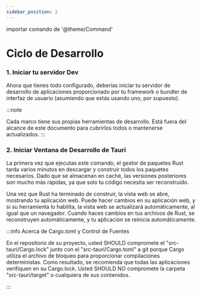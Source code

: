 ```yaml
---
sidebar_position: 2
---
```


importar comando de '@theme/Command'

# Ciclo de Desarrollo

### 1. Iniciar tu servidor Dev

Ahora que tienes todo configurado, deberías iniciar tu servidor de desarrollo de aplicaciones proporcionado por tu framework o bundler de interfaz de usuario (asumiendo que estás usando uno, por supuesto).

:::note

Cada marco tiene sus propias herramientas de desarrollo. Está fuera del alcance de este documento para cubrirlos todos o mantenerse actualizados.
:::

### 2. Iniciar Ventana de Desarrollo de Tauri

<Command name="dev" />

La primera vez que ejecutas este comando, el gestor de paquetes Rust tarda varios minutos en descargar y construir todos los paquetes necesarios. Dado que se almacenan en caché, las versiones posteriores son mucho más rápidas, ya que solo tu código necesita ser reconstruido.

Una vez que Rust ha terminado de construir, la vista web se abre, mostrando tu aplicación web. Puede hacer cambios en su aplicación web, y si su herramienta lo habilita, la vista web se actualizará automáticamente, al igual que un navegador. Cuando haces cambios en tus archivos de Rust, se reconstruyen automáticamente, y tu aplicación se reinicia automáticamente.

:::info Acerca de Cargo.toml y Control de Fuentes

En el repositorio de su proyecto, usted SHOULD compromete el "src-tauri/Cargo.lock" junto con el "src-tauri/Cargo.toml" a git porque Cargo utiliza el archivo de bloqueo para proporcionar compilaciones deterministas. Como resultado, se recomienda que todas las aplicaciones verifiquen en su Cargo.lock. Usted SHOULD NO compromete la carpeta "src-tauri/target" o cualquiera de sus contenidos.

:::
